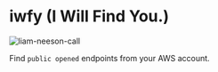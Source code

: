 # iwfy (I Will Find You.)
![liam-neeson-call](https://github.com/asbubam/iwillfindyou/assets/1094945/311a28e8-8436-48b2-b2b6-d72d9e8f4973)

Find `public opened` endpoints from your AWS account.
